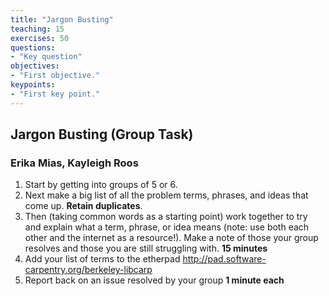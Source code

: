 ```yaml
---
title: "Jargon Busting"
teaching: 15
exercises: 50
questions:
- "Key question"
objectives:
- "First objective."
keypoints:
- "First key point."
---
```


## Jargon Busting (Group Task)

### Erika Mias, Kayleigh Roos

1. Start by getting into groups of 5 or 6.
2. Next make a big list of all the problem terms, phrases, and ideas that come up. **Retain duplicates**.
3. Then (taking common words as a starting point) work together to try and explain what a term, phrase, or idea means (note: use both each other and the internet as a resource!). Make a note of those your group resolves and those you are still struggling with. **15 minutes**
4. Add your list of terms to the etherpad <http://pad.software-carpentry.org/berkeley-libcarp>
5. Report back on an issue resolved by your group **1 minute each**

